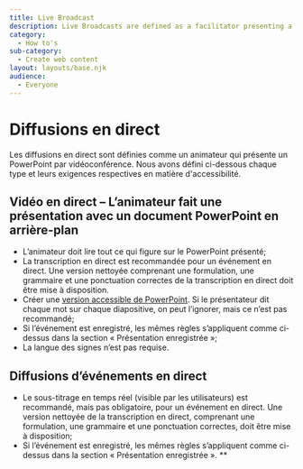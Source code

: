 ```yaml
---
title: Live Broadcast
description: Live Broadcasts are defined as a facilitator presenting a PowerPoint via videoconference. Here we have defined each type and their respective accessibility requirements.
category:
  - How to's
sub-category:
  - Create web content
layout: layouts/base.njk
audience:
  - Everyone
---
```


# <a name="_hlk141279713"></a><a name="_toc141279731"></a>**Diffusions en direct**
Les diffusions en direct sont définies comme un animateur qui présente un PowerPoint par vidéoconférence. Nous avons défini ci-dessous chaque type et leurs exigences respectives en matière d'accessibilité.
## <a name="_toc141279732"></a>**Vidéo en direct – L’animateur fait une présentation avec un document PowerPoint en arrière-plan**
- L’animateur doit lire tout ce qui figure sur le PowerPoint présenté;
- La transcription en direct est recommandée pour un événement en direct. Une version nettoyée comprenant une formulation, une grammaire et une ponctuation correctes de la transcription en direct doit être mise à disposition.
- Créer une [version accessible de PowerPoint](https://a11y.canada.ca/fr/guides/office365/accessible-powerpoint-documents-365/). Si le présentateur dit chaque mot sur chaque diapositive, on peut l’ignorer, mais ce n’est pas recommandé;
- Si l’événement est enregistré, les mêmes règles s’appliquent comme ci-dessus dans la section « Présentation enregistrée »;
- La langue des signes n’est pas requise.
## <a name="_toc141279733"></a>**Diffusions d’événements en direct**
- Le sous-titrage en temps réel (visible par les utilisateurs) est recommandé, mais pas obligatoire, pour un événement en direct. Une version nettoyée de la transcription en direct, comprenant une formulation, une grammaire et une ponctuation correctes, doit être mise à disposition;
- Si l’événement est enregistré, les mêmes règles s’appliquent comme ci-dessus dans la section « Présentation enregistrée ».
**

#


